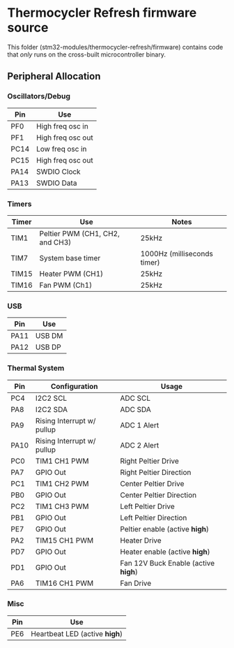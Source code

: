 # Thermocycler Refresh firmware source

This folder (stm32-modules/thermocycler-refresh/firmware) contains code that _only_ runs on the cross-built microcontroller binary.

## Peripheral Allocation

### Oscillators/Debug
Pin | Use
--- | ---
PF0 | High freq osc in
PF1 | High freq osc out
PC14 | Low freq osc in
PC15 | High freq osc out
PA14 | SWDIO Clock
PA13 | SWDIO Data

### Timers
Timer | Use | Notes
----- | --- | -----
TIM1 | Peltier PWM (CH1, CH2, and CH3) | 25kHz
TIM7 | System base timer | 1000Hz (milliseconds timer)
TIM15 | Heater PWM (CH1) | 25kHz
TIM16 | Fan PWM (Ch1) | 25kHz

### USB
Pin | Use
--- | ---
PA11 | USB DM
PA12 | USB DP

### Thermal System
Pin | Configuration | Usage
--- | ---------- | -----
PC4 | I2C2 SCL| ADC SCL
PA8 | I2C2 SDA | ADC SDA
PA9 | Rising Interrupt w/ pullup | ADC 1 Alert
PA10 | Rising Interrupt w/ pullup | ADC 2 Alert
PC0 | TIM1 CH1 PWM | Right Peltier Drive
PA7 | GPIO Out | Right Peltier Direction
PC1 | TIM1 CH2 PWM | Center Peltier Drive
PB0 | GPIO Out | Center Peltier Direction
PC2 | TIM1 CH3 PWM | Left Peltier Drive
PB1 | GPIO Out | Left Peltier Direction
PE7 | GPIO Out | Peltier enable (active __high__)
PA2 | TIM15 CH1 PWM | Heater Drive
PD7 | GPIO Out | Heater enable (active __high__)
PD1 | GPIO Out | Fan 12V Buck Enable (active __high__)
PA6 | TIM16 CH1 PWM | Fan Drive

### Misc
Pin | Use
--- | ---
PE6 | Heartbeat LED (active __high__)

